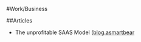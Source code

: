 #Work/Business

##Articles
* The unprofitable SAAS Model ([blog.asmartbear](http://blog.asmartbear.com/unprofitable-saas-business-model.html)
